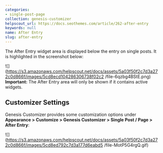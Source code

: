 ```yaml
---
categories:
- single-post-page
collection: genesis-customizer
helpscout_url: https://docs.seothemes.com/article/262-after-entry
keywords: null
name: After Entry
slug: after-entry
---
```

The After Entry widget area is displayed below the entry on single posts. It
is highlighted in the screenshot below:

![](https://s3.amazonaws.com/helpscout.net/docs/assets/5a03f50f2c7d3a272c0d866f/images/5cd8ecd104286306738f02c2
/file-6qzbg4BStE.png) **Important:** The After Entry area will only be shown
if it contains active widgets.

## Customizer Settings

Genesis Customizer provides some customization options under  **Appearance >
Customize > Genesis Customizer > Single Post / Page > After Entry**:

![](https://s3.amazonaws.com/helpscout.net/docs/assets/5a03f50f2c7d3a272c0d866f/images/5cd8ed792c7d3a177d6eabd5
/file-MotP5G4rgQ.gif)  

